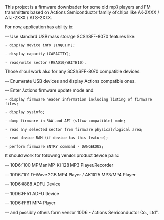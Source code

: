This project is a firmware downloader for some old mp3 players and FM
transmitters based on Actions Semiconductor family of chips like
AK-2XXX / ATJ-2XXX / ATS-2XXX.


For now, application has ability to:

 -- Use standard USB mass storage SCSI/SFF-8070 features like:

    - display device info (INQUIRY);

    - display capacity (CAPACITY);

    - read/write sector (READ10/WRITE10).

   Those shoul work also for any SCSI/SFF-8070 compatible devices.


 -- Enumerate USB devices and display Actions compatible ones.

 -- Enter Actions firmware update mode and:

    - display firmware header information including listing of firmware files;

    - display sysinfo;

    - dump firmware in RAW and AFI (s1fxw compatible) mode;

    - read any selected sector from firmware physical/logical area;

    - read device RAM (if device has this feature);

    - perform firmware ENTRY command - DANGEROUS;



It should work for following vendor:product device pairs:

 -- 10D6:1100  MPMan MP-Ki 128 MP3 Player/Recorder

 -- 10D6:1101  D-Wave 2GB MP4 Player / AK1025 MP3/MP4 Player

 -- 10D6:8888  ADFU Device

 -- 10D6:FF51  ADFU Device

 -- 10D6:FF61  MP4 Player

 -- and possibly others form vendor 10D6 - Actions Semiconductor Co., Ltd".

